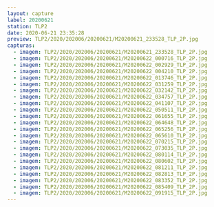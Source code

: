 ```yaml
---
layout: capture
label: 20200621
station: TLP2
date: 2020-06-21 23:35:28
preview: TLP2/2020/202006/20200621/M20200621_233528_TLP_2P.jpg
capturas:
  - imagem: TLP2/2020/202006/20200621/M20200621_233528_TLP_2P.jpg
  - imagem: TLP2/2020/202006/20200621/M20200622_000716_TLP_2P.jpg
  - imagem: TLP2/2020/202006/20200621/M20200622_002929_TLP_2P.jpg
  - imagem: TLP2/2020/202006/20200621/M20200622_004210_TLP_2P.jpg
  - imagem: TLP2/2020/202006/20200621/M20200622_013746_TLP_2P.jpg
  - imagem: TLP2/2020/202006/20200621/M20200622_031259_TLP_2P.jpg
  - imagem: TLP2/2020/202006/20200621/M20200622_032142_TLP_2P.jpg
  - imagem: TLP2/2020/202006/20200621/M20200622_034757_TLP_2P.jpg
  - imagem: TLP2/2020/202006/20200621/M20200622_041107_TLP_2P.jpg
  - imagem: TLP2/2020/202006/20200621/M20200622_050511_TLP_2P.jpg
  - imagem: TLP2/2020/202006/20200621/M20200622_061655_TLP_2P.jpg
  - imagem: TLP2/2020/202006/20200621/M20200622_064648_TLP_2P.jpg
  - imagem: TLP2/2020/202006/20200621/M20200622_065256_TLP_2P.jpg
  - imagem: TLP2/2020/202006/20200621/M20200622_065610_TLP_2P.jpg
  - imagem: TLP2/2020/202006/20200621/M20200622_070215_TLP_2P.jpg
  - imagem: TLP2/2020/202006/20200621/M20200622_073035_TLP_2P.jpg
  - imagem: TLP2/2020/202006/20200621/M20200622_080114_TLP_2P.jpg
  - imagem: TLP2/2020/202006/20200621/M20200622_080602_TLP_2P.jpg
  - imagem: TLP2/2020/202006/20200621/M20200622_081211_TLP_2P.jpg
  - imagem: TLP2/2020/202006/20200621/M20200622_082813_TLP_2P.jpg
  - imagem: TLP2/2020/202006/20200621/M20200622_083352_TLP_2P.jpg
  - imagem: TLP2/2020/202006/20200621/M20200622_085409_TLP_2P.jpg
  - imagem: TLP2/2020/202006/20200621/M20200622_091915_TLP_2P.jpg
---
```

